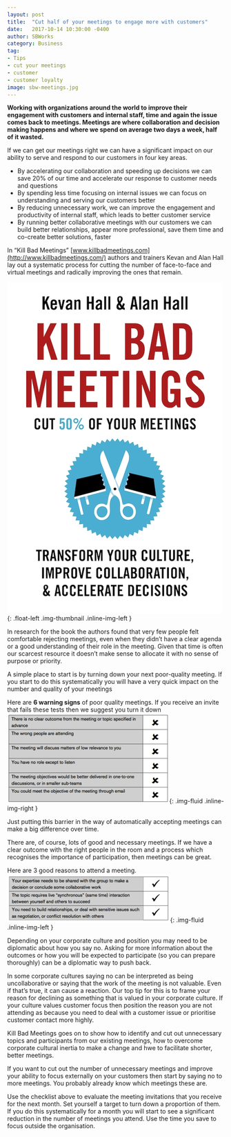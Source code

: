 ```yaml
---
layout: post
title:  "Cut half of your meetings to engage more with customers"
date:   2017-10-14 10:30:00 -0400
author: SBWorks
category: Business
tag:
- Tips
- cut your meetings
- customer
- customer loyalty
image: sbw-meetings.jpg
---
```


**Working with organizations around the world to improve their engagement with customers and internal staff, time and again the issue comes back to meetings. Meetings are where collaboration and decision making happens and where we spend on average two days a week, half of it wasted.**

If we can get our meetings right we can have a significant impact on our ability to serve and respond to our customers in four key areas.

- By accelerating our collaboration and speeding up decisions we can save 20% of our time and accelerate our response to customer needs and questions
- By spending less time focusing on internal issues we can focus on understanding and serving our customers better
- By reducing unnecessary work, we can improve the engagement and productivity of internal staff, which leads to better customer service
- By running better collaborative meetings with our customers we can build better relationships, appear more professional, save them time and co-create better solutions, faster

In “Kill Bad Meetings” [www.killbadmeetings.com](http://www.killbadmeetings.com/)  authors and trainers Kevan and Alan Hall lay out a systematic process for cutting the number of face-to-face and virtual meetings and radically improving the ones that remain.

![Kill Bad Meetings](/images/posts/Kill-Bad-Meetings.jpg "Kill Bad Meetings"){: .float-left .img-thumbnail .inline-img-left }

In research for the book the authors found that very few people felt comfortable rejecting meetings, even when they didn’t have a clear agenda or a good understanding of their role in the meeting. Given that time is often our scarcest resource it doesn’t make sense to allocate it with no sense of purpose or priority.

A simple place to start is by turning down your next poor-quality meeting. If you start to do this systematically you will have a very quick impact on the number and quality of your meetings


Here are **6 warning signs** of poor quality meetings. If you receive an invite that fails these tests then we suggest you turn it down ![6 Warning Signs](/images/posts/warning-sign-1.png "6 Warning Signs"){: .img-fluid .inline-img-right }

Just putting this barrier in the way of automatically accepting meetings can make a big difference over time.

There are, of course, lots of good and necessary meetings. If we have a clear outcome with the right people in the room and a process which recognises the importance of participation, then meetings can be great.

Here are 3 good reasons to attend a meeting.
![3 good reasons](/images/posts/warning-sign-2.png "3 good reasons"){: .img-fluid .inline-img-left }

Depending on your corporate culture and position you may need to be diplomatic about how you say no. Asking for more information about the outcomes or how you will be expected to participate (so you can prepare thoroughly) can be a diplomatic way to push back.

In some corporate cultures saying no can be interpreted as being uncollaborative or saying that the work of the meeting is not valuable. Even if that’s true, it can cause a reaction. Our top tip for this is to frame your reason for declining as something that is valued in your corporate culture. If your culture values customer focus then position the reason you are not attending as because you need to deal with a customer issue or prioritise customer contact more highly.

Kill Bad Meetings goes on to show how to identify and cut out unnecessary topics and participants from our existing meetings, how to overcome corporate cultural inertia to make a change and hwe to facilitate shorter, better meetings.

If you want to cut out the number of unnecessary meetings and improve your ability to focus externally on your customers then start by saying no to more meetings. You probably already know which meetings these are.

Use the checklist above to evaluate the meeting invitations that you receive for the next month. Set yourself a target to turn down a proportion of them. If you do this systematically for a month you will start to see a significant reduction in the number of meetings you attend. Use the time you save to focus outside the organisation.
